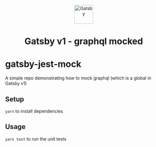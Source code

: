 <p align="center">
  <a href="https://next.gatsbyjs.org">
    <img alt="Gatsby" src="https://www.gatsbyjs.org/monogram.svg" width="60" />
  </a>
</p>
<h1 align="center">
  Gatsby v1 - graphql mocked
</h1>

# gatsby-jest-mock

A simple repo demonstrating how to mock graphql (which is a global in Gatsby v1)

## Setup

`yarn` to install dependencies

## Usage

`yarn test` to run the unit tests
